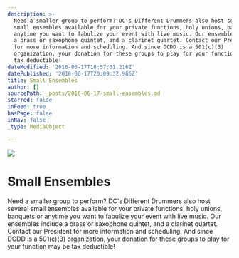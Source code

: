 ```yaml
---
description: >-
  Need a smaller group to perform? DC's Different Drummers also host several
  small ensembles available for your private functions, holy unions, banquets or
  anytime you want to fabulize your event with live music. Our ensembles include
  a brass or saxophone quintet, and a clarinet quartet. Contact our President
  for more information and scheduling. And since DCDD is a 501(c)(3)
  organization, your donation for these groups to play for your function may be
  tax deductible!
dateModified: '2016-06-17T18:57:01.216Z'
datePublished: '2016-06-17T20:09:32.986Z'
title: Small Ensembles
author: []
sourcePath: _posts/2016-06-17-small-ensembles.md
starred: false
inFeed: true
hasPage: false
inNav: false
_type: MediaObject

---
```

![](https://the-grid-user-content.s3-us-west-2.amazonaws.com/6607fbc6-d577-4ec7-8040-a742aa4495eb.png)

# Small Ensembles

Need a smaller group to perform? DC's Different Drummers also host several small ensembles available for your private functions, holy unions, banquets or anytime you want to fabulize your event with live music. Our ensembles include a brass or saxophone quintet, and a clarinet quartet. Contact our President for more information and scheduling. And since DCDD is a 501(c)(3) organization, your donation for these groups to play for your function may be tax deductible!